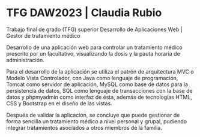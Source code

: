 # TFG DAW2023 | Claudia Rubio

Trabajo final de grado (TFG) superior Desarrollo de Aplicaciones Web | Gestor de tratamiento médico

Desarrollo de una aplicación web para controlar un tratamiento médico prescrito por un facultativo, visualizando la dosis y la pauta horaria de administración.

Para el desarrollo de la aplicación se utiliza el patrón de arquitectura MVC o Modelo Vista Controlador, con Java como lenguaje de programación, Tomcat como servidor de aplicación, MySQL como base de datos para la persistencia de datos, SQL como lenguaje de transacciones con la base de datos y phpmyadmin como interfaz de ésta, además de tecnologías HTML, CSS y Bootstrap en el diseño de las vistas.

Después de validar la aplicación, se concluye que puede gestionar de forma sencilla un tratamiento médico a nivel personal y grupal, pudiendo integrar tratamientos asociados a otros miembros de la familia. 

